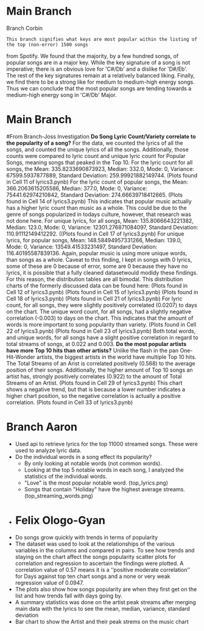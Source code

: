 # Main Branch

Branch Corbin

	This branch signifies what keys are most popular within the listing of the top (non-error) 1500 songs
from Spotify. We found that the majority, by a few hundred songs, of popular songs are in a major key. 
While the key signature of a song is not imperative; there is an obvious love for 'C#/Db' and a dislike for 
'D#/Eb'. The rest of the key signatures remain at a relatively balanced liking. Finally, we find there to be a
strong like for medium to medium-high energy songs. Thus we can conclude that the most popular songs are tending
towards a medium-high energy song in 'C#/Db' Major.


# Main Branch
#From Branch-Joss Investigation
**Do Song Lyric Count/Variety correlate to the popularity of a song?**
For the data, we counted the lyrics of all the songs, and counted the unique lyrics of all the songs. Additionally, those counts were compared to lyric count and unique lyric count for Popular Songs, meaning songs that peaked in the Top 10.
For the lyric count for all songs, the Mean: 335.8233690873923, Median: 332.0, Mode: 0, Variance: 67599.5937877889, Standard Deviation: 259.99921882149744.
(Plots found in Cell 11 of lyrics3.pynb)
For the lyric count of popular songs, the Mean: 366.2063615205586, Median: 377.0, Mode: 0, Variance: 75441.62974210842, Standard Deviation: 274.66639718412665.
(Plots found in Cell 14 of lyrics3.pynb)
This indicates that popular music actually has a higher lyric count than music as a whole. This could be due to the genre of songs popularized in todays culture, however, that research was not done here.
For unique lyrics, for all songs, Mean: 135.8066643221382, Median: 123.0, Mode: 0, Variance: 12301.276871084097, Standard Deviation: 110.91112149412292.
((Plots found in Cell 17 of lyrics3.pynb)
For unique lyrics, for popular songs, Mean: 148.58494957331266, Median: 139.0, Mode: 0, Variance: 13549.41533231497, Standard Deviation: 116.40195587839136.
Again, popular music is using more unique words, than songs as a whole.
Caveat to this finding, I kept in songs with 0 lyrics, some of these are 0 because of error, some are 0 because they have no lyrics, it is possible that a fully cleaned datasetwould modidy these findings. For this reason, the distribution tables are all bimodal.
This distribution charts of the formerly discussed data can be found here:
(Plots found in Cell 12 of lyrics3.pynb)
(Plots found in Cell 15 of lyrics3.pynb)
(Plots found in Cell 18 of lyrics3.pynb)
(Plots found in Cell 21 of lyrics3.pynb)
For lyric count, for all songs, they were slightly positively correlated (0.0207) to days on the chart. The unique word count, for all songs, had a slightly negative correlation (-0.003) to days on the chart. This indicates that the amount of words is more important to song popularity than variety.
(Plots found in Cell 22 of lyrics3.pynb)
(Plots found in Cell 23 of lyrics3.pynb)
Both total words, and unique words, for all songs have a slight positive correlation in regard to total streams of songs, at 0.022 and 0.003.
**Do the most popular artists have more Top 10 hits than other artists?**
Unlike the flash in the pan One-Hit-Wonder artists, the biggest artists in the world have multiple Top 10 hits. The Total Streams of an Arist is correlated positively (0.568) to the average position of their songs. Additionally, the higher amount of Top 10 songs an artist has, strongly positively correlates (0.922) to the amount of Total Streams of an Artist.
(Plots found in Cell 29 of lyrics3.pynb) This chart shows a negative trend, but that is because a lower number indicates a higher chart position, so the negative correlation is actually a positive correlation.
(Plots found in Cell 33 of lyrics3.pynb)

# Branch Aaron
- Used api to retrieve lyrics for the top 11000 streamed songs. These were used to analyze lyric data.
- Do the individual words in a song effect its popularity?
	- By only looking at notable words (not common words). 
	- Looking at the top 5 notable words in each song, I analyzed the statistics of the individual words.
	- "Love" is the most popular notable word. (top_lyrics.png)
	- Songs that contain "Holiday" have the highest average streams. (top_streaming_words.png)
 - # Felix Ologo-Gyan
 - Do songs grow quickly with trends in terms of popularity
 - The dataset was used to look at the relationships of the various variables in the columns and compared in pairs. To see how trends and staying on the chart affect the songs popularity scatter plots for correlation and regression to ascertain the findings were plotted. A correlation value of 0.57 means it is a ‘’positive moderate correlation’’ for Days against top ten chart songs and a none or very weak regression value of 0.0947. 
 - The plots also show how songs popularity are when they first get on the list and how trends fall with days going by.
 - A summary statistics was done on the artist peak streams after merging main data with the lyrics to see the mean, median, variance, standard deviation
 - Bar chart to show the Artist and their peak strems on the music chart
